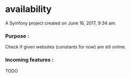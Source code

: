 availability
============

A Symfony project created on June 16, 2017, 9:34 am.

### Purpose :
Check if given websites (constants for now) are stil online.


### Incoming features :
TODO
